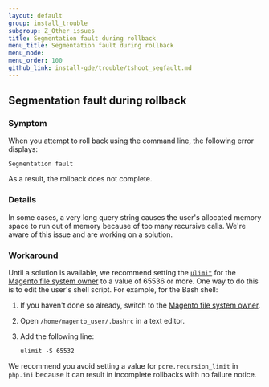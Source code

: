 ```yaml
---
layout: default
group: install_trouble
subgroup: Z_Other issues
title: Segmentation fault during rollback
menu_title: Segmentation fault during rollback
menu_node: 
menu_order: 100
github_link: install-gde/trouble/tshoot_segfault.md
---
```


<h2 id="install-trouble-segfault">Segmentation fault during rollback</h2>

### Symptom
When you attempt to roll back using the command line, the following error displays:

	Segmentation fault

As a result, the rollback does not complete.

### Details
In some cases, a very long query string causes the user's allocated memory space to run out of memory because of too many recursive calls. We're aware of this issue and are working on a solution.

### Workaround
Until a solution is available, we recommend setting the <a href="http://ss64.com/bash/ulimit.html" target="_blank">`ulimit`</a> for the <a href="{{ site.gdeurl }}install-gde/prereq/apache-user.html">Magento file system owner</a> to a value of 65536 or more. One way to do this is to edit the user's shell script. For example, for the Bash shell:

1.	If you haven't done so already, switch to the <a href="{{ site.gdeurl }}install-gde/prereq/apache-user.html#install-update-depend-user-switch">Magento file system owner</a>.
2.	Open `/home/magento_user/.bashrc` in a text editor.
3.	Add the following line:
	
		ulimit -S 65532

<div class="bs-callout bs-callout-warning">
    <p>We recommend you avoid setting a value for <code>pcre.recursion_limit</code> in <code>php.ini</code> because it can result in incomplete rollbacks with no failure notice.</p>
</div>
